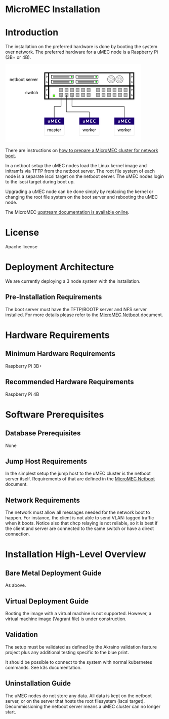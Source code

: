 # MicroMEC Installation

# Introduction

The installation on the preferred hardware is done by booting the system over 
network. The preferred hardware for a uMEC node is a Raspberry Pi (3B+ or 4B). 

![Simple Deployment](./umec_installation.png)

There are instructions on [how to prepare a MicroMEC cluster for network boot](./umec_netboot.md).

In a netboot setup the uMEC nodes load the Linux kernel image and initramfs via 
TFTP from the netboot server. The root file system of each node is a separate 
iscsi target on the netboot server. The uMEC nodes login to the iscsi target 
during boot up. 

Upgrading a uMEC node can be done simply by replacing the kernel or changing the
root file system on the boot server and rebooting the uMEC node.

The MicroMEC [upstream documentation is available online](https://github.com/MicroMEC/documentation).

# License

Apache license

# Deployment Architecture

We are currently deploying a 3 node system with the installation.

## Pre-Installation Requirements

The boot server must have the TFTP/BOOTP server and NFS server installed. For 
more details please refer to the [MicroMEC Netboot](./umec_netboot.md) document.

# Hardware Requirements

## Minimum Hardware Requirements

Raspberry Pi 3B+

## Recommended Hardware Requirements

Raspberry Pi 4B

# Software Prerequisites

## Database Prerequisites

None

## Jump Host Requirements

In the simplest setup the jump host to the uMEC cluster is the netboot server 
itself. Requirements of that are defined in the [MicroMEC Netboot](./umec_netboot.md) 
document.

## Network Requirements

The network must allow all messages needed for the network boot to happen. 
For instance, the client is not able to send VLAN-tagged traffic when it boots. 
Notice also that dhcp relaying is not reliable, so it is best if the client and 
server are connected to the same switch or have a direct connection.

# Installation High-Level Overview

## Bare Metal Deployment Guide

As above.

## Virtual Deployment Guide

Booting the image with a virtual machine is not supported. However, a virtual 
machine image (Vagrant file) is under construction.
           
## Validation

The setup must be validated as defined by the Akraino validation feature project 
plus any additional testing specific to the blue print.

It should be possible to connect to the system with normal kubernetes commands. 
See k3s documentation.

## Uninstallation Guide
 
The uMEC nodes do not store any data. All data is kept on the netboot server, or
on the server that hosts the root filesystem (iscsi target). Decommissioning the
netboot server means a uMEC cluster can no longer start. 
